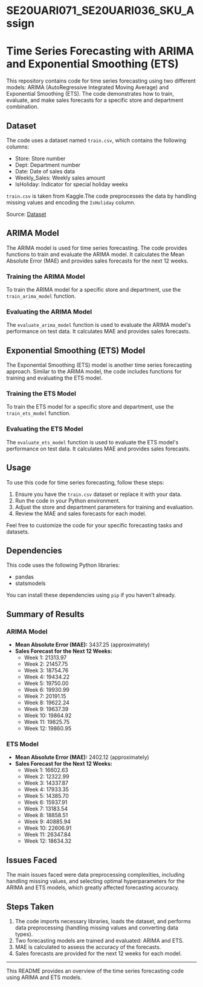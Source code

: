 # SE20UARI071_SE20UARI036_SKU_Assign
# Time Series Forecasting with ARIMA and Exponential Smoothing (ETS)

This repository contains code for time series forecasting using two different models: ARIMA (AutoRegressive Integrated Moving Average) and Exponential Smoothing (ETS). The code demonstrates how to train, evaluate, and make sales forecasts for a specific store and department combination.

## Dataset
The code uses a dataset named `train.csv`, which contains the following columns:
- Store: Store number
- Dept: Department number
- Date: Date of sales data
- Weekly_Sales: Weekly sales amount
- IsHoliday: Indicator for special holiday weeks

`train.csv` is taken from Kaggle.The code preprocesses the data by handling missing values and encoding the `IsHoliday` column.

Source:  [Dataset](https://www.kaggle.com/c/walmart-recruiting-store-sales-forecasting/data?select=train.csv.zip)

## ARIMA Model
The ARIMA model is used for time series forecasting. The code provides functions to train and evaluate the ARIMA model. It calculates the Mean Absolute Error (MAE) and provides sales forecasts for the next 12 weeks.

### Training the ARIMA Model
To train the ARIMA model for a specific store and department, use the `train_arima_model` function.

### Evaluating the ARIMA Model
The `evaluate_arima_model` function is used to evaluate the ARIMA model's performance on test data. It calculates MAE and provides sales forecasts.

## Exponential Smoothing (ETS) Model
The Exponential Smoothing (ETS) model is another time series forecasting approach. Similar to the ARIMA model, the code includes functions for training and evaluating the ETS model.

### Training the ETS Model
To train the ETS model for a specific store and department, use the `train_ets_model` function.

### Evaluating the ETS Model
The `evaluate_ets_model` function is used to evaluate the ETS model's performance on test data. It calculates MAE and provides sales forecasts.

## Usage
To use this code for time series forecasting, follow these steps:
1. Ensure you have the `train.csv` dataset or replace it with your data.
2. Run the code in your Python environment.
3. Adjust the store and department parameters for training and evaluation.
4. Review the MAE and sales forecasts for each model.

Feel free to customize the code for your specific forecasting tasks and datasets.

## Dependencies
This code uses the following Python libraries:
- pandas
- statsmodels

You can install these dependencies using `pip` if you haven't already.

## Summary of Results

### ARIMA Model
- **Mean Absolute Error (MAE):** 3437.25 (approximately)
- **Sales Forecast for the Next 12 Weeks:**
  - Week 1: 21313.97
  - Week 2: 21457.75
  - Week 3: 18754.76
  - Week 4: 19434.22
  - Week 5: 19750.00
  - Week 6: 19930.99
  - Week 7: 20191.15
  - Week 8: 19622.24
  - Week 9: 19637.39
  - Week 10: 19864.92
  - Week 11: 19825.75
  - Week 12: 19860.95

### ETS Model
- **Mean Absolute Error (MAE):** 2402.12 (approximately)
- **Sales Forecast for the Next 12 Weeks:**
  - Week 1: 16602.63
  - Week 2: 12322.99
  - Week 3: 14337.87
  - Week 4: 17933.35
  - Week 5: 14385.70
  - Week 6: 15937.91
  - Week 7: 13183.54
  - Week 8: 18858.51
  - Week 9: 40885.94
  - Week 10: 22606.91
  - Week 11: 26347.84
  - Week 12: 18634.32

## Issues Faced
The main issues faced were data preprocessing complexities, including handling missing values, and selecting optimal hyperparameters for the ARIMA and ETS models, which greatly affected forecasting accuracy.

## Steps Taken
1. The code imports necessary libraries, loads the dataset, and performs data preprocessing (handling missing values and converting data types).
2. Two forecasting models are trained and evaluated: ARIMA and ETS.
3. MAE is calculated to assess the accuracy of the forecasts.
4. Sales forecasts are provided for the next 12 weeks for each model.





---

This README provides an overview of the time series forecasting code using ARIMA and ETS models. 
